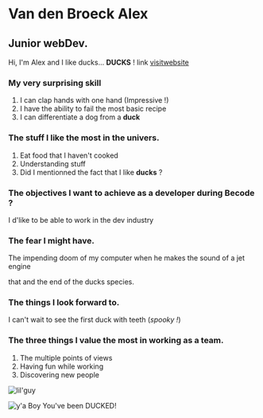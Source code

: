 
# Van den Broeck Alex
## Junior webDev.





Hi, I'm Alex and I like ducks... **DUCKS** ! 
link
[visitwebsite](https://www.youtube.com/watch?v=dQw4w9WgXcQ "CLICK !")

### My very surprising skill 
1. I can clap hands with one hand (Impressive !)
2. I have the ability to fail the most basic recipe
1. I can differentiate a dog from a **duck**



### The stuff I like the most in the univers. 

1. Eat food that I haven't cooked
1. Understanding stuff
1. Did I mentionned the fact that I like **ducks** ?


### The objectives I want to achieve as a developer during Becode ? 

I d'like to be able to work in the dev industry

### The fear I might have.

The impending doom of my computer when he makes the sound of a jet engine

that and the end of the ducks species.

### The things I look forward to.

I can't wait to see the first duck with teeth (*spooky !*)

### The three things I value the most in working as a team.
1. The multiple points of views
1. Having fun while working
1. Discovering new people

![lil'guy](https://s3.us-east-1.amazonaws.com/assets.mapleleaffarms.com/content/Pages/4-Farm-raised-Duck/Duck-Breeds/_716x416_crop_center_85_none/white-pekin-duck-breed.jpg "coin! coin!")

![y'a Boy](https://i.gifer.com/origin/f5/f5baef4b6b6677020ab8d091ef78a3bc_w200.gif
"toujours plus loin !")
You've been DUCKED!
